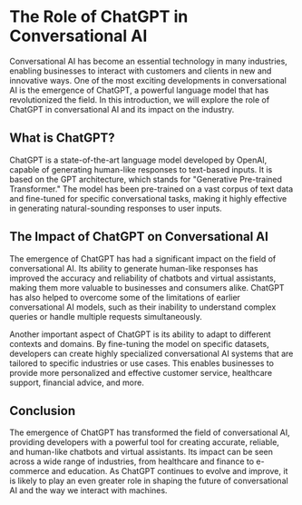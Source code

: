 The Role of ChatGPT in Conversational AI
======================================================

Conversational AI has become an essential technology in many industries, enabling businesses to interact with customers and clients in new and innovative ways. One of the most exciting developments in conversational AI is the emergence of ChatGPT, a powerful language model that has revolutionized the field. In this introduction, we will explore the role of ChatGPT in conversational AI and its impact on the industry.

What is ChatGPT?
----------------

ChatGPT is a state-of-the-art language model developed by OpenAI, capable of generating human-like responses to text-based inputs. It is based on the GPT architecture, which stands for "Generative Pre-trained Transformer." The model has been pre-trained on a vast corpus of text data and fine-tuned for specific conversational tasks, making it highly effective in generating natural-sounding responses to user inputs.

The Impact of ChatGPT on Conversational AI
------------------------------------------

The emergence of ChatGPT has had a significant impact on the field of conversational AI. Its ability to generate human-like responses has improved the accuracy and reliability of chatbots and virtual assistants, making them more valuable to businesses and consumers alike. ChatGPT has also helped to overcome some of the limitations of earlier conversational AI models, such as their inability to understand complex queries or handle multiple requests simultaneously.

Another important aspect of ChatGPT is its ability to adapt to different contexts and domains. By fine-tuning the model on specific datasets, developers can create highly specialized conversational AI systems that are tailored to specific industries or use cases. This enables businesses to provide more personalized and effective customer service, healthcare support, financial advice, and more.

Conclusion
----------

The emergence of ChatGPT has transformed the field of conversational AI, providing developers with a powerful tool for creating accurate, reliable, and human-like chatbots and virtual assistants. Its impact can be seen across a wide range of industries, from healthcare and finance to e-commerce and education. As ChatGPT continues to evolve and improve, it is likely to play an even greater role in shaping the future of conversational AI and the way we interact with machines.
